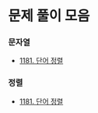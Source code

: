 # 문제 풀이 모음

### 문자열

- [1181. 단어 정렬](https://github.com/whistleJs/algorithm-zip/tree/main/Baekjoon/Javascript/Silver5/1181)

### 정렬

- [1181. 단어 정렬](https://github.com/whistleJs/algorithm-zip/tree/main/Baekjoon/Javascript/Silver5/1181)
